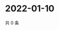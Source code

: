# 2022-01-10

共 0 条

<!-- BEGIN WEIBO -->
<!-- 最后更新时间 Mon Jan 10 2022 08:52:13 GMT+0800 (China Standard Time) -->

<!-- END WEIBO -->
